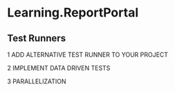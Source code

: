 # Learning.ReportPortal

## Test Runners
1 ADD ALTERNATIVE TEST RUNNER TO YOUR PROJECT

2 IMPLEMENT DATA DRIVEN TESTS

3 PARALLELIZATION

